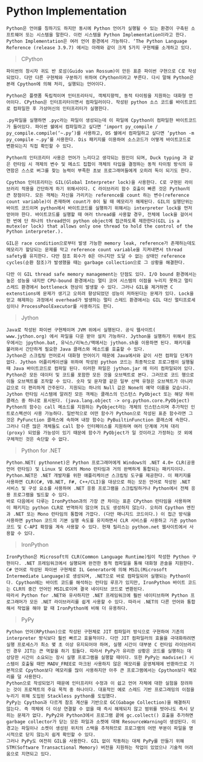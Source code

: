 # Python Implementation

    Python은 언어를 칭하기도 하지만 동시에 Python 언어가 실행될 수 있는 환경이 구축된 소프트웨어 또는 시스템을 말한다. 이런 시스템을 Python Implementation이라고 한다. Python Implementation은 여러 언어 환경에서 가능하다. ‘The Python Language Reference (release 3.9.7) 에서는 아래와 같이 크게 5가지 구현체를 소개하고 있다.

> CPython

    파이썬의 창시자 귀도 반 로섬(Guido van Rossum)이 만든 표준 파이썬 구현으로 C로 작성되었다. 다만 다른 구현체와 구분하기 위하여 CPython이라고 부른다. 다시 말해 Python은 본래 Cpython에 의해 처리, 실행되는 언어이다.

    Python은 플랫폼 독립적이며 인터프리터식, 객체지향적, 동적 타이핑을 지원하는 대화형 언어이다. CPython은 인터프리터이면서 컴파일러이다. 작성된 python 소스 코드를 바이트코드로 컴파일한 후 가상머신의 인터프리터가 실행한다.

    .py파일을 실행하면 .pyc라는 파일이 생성되는데 이 파일에 Cpython이 컴파일한 바이트코드가 들어있다. 파이썬 쉘에서 컴파일하고 싶다면 ‘import py_compile / py_compile.compile(‘~.py’)를 사용하고, OS 쉘에서 컴파일하고 싶다면 ‘python -m py_compile ~.py’를 사용한다. Dis 패키지를 이용하여 소스코드가 어떻게 바이트코드로 변환되는지 직접 확인할 수 있다.
    
    Python의 인터프리터 사용은 언어가 느리다고 생각되는 원인이 되며, Duck typing 과 같은 런타임 시 객제의 변수 및 메소드 집합이 객체의 타입을 결정하는 동적 타이핑 방식의 유연함은 스스로 버그를 찾는 능력이 부족한 초보 프로그래머들에게 오히려 독이 되기도 한다.

    Cpython 인터프리터는 GIL(Global Interpreter lock)을 사용한다. C로 구현된 라이브러리 적용을 간단하게 하기 위해서이다. C 라이브러리 함수 호출이 빠른 것은 Python의 큰 장점이다. 모든 객체는 자신을 가리키는 reference를 count 하는 변수(reference count variable)이 존재하며 count가 0이 될 때 메모리가 해제된다. GIL의 실행단위는 바이트 코드이며 python에서 바이트코드를 실행하기 위해서는 interpreter lock을 먼저 얻어야 한다. 바이트코드를 실행할 때 여러 thread를 사용할 경우, 전체에 lock을 걸어서 한 번에 단 하나의 thread만이 python object에 접근하도록 제한한다(GIL is a mutex(or lock) that allows only one thread to hold the control of the Python interpreter.).
    
    GIL은 race condition으로부터 발생 가능한 memory leak, reference가 존재하는데도 메모리가 할당되는 문제를 막고 reference count variable을 지켜내면서 thread safety를 유지한다. 다만 참조 회수가 0은 아니지만 도달 수 없는 상태인 reference cycles(순환 참조)가 발생했을 때는 garbage collection으로 그 상황을 해결한다.
    
    다만 이 GIL thread safe memory management는 단점도 있다. I/O bound 환경에서는 높은 성능을 내지만 CPU-bound 환경에서는 멀티 코어 시스템의 이점을 누리지 못하고 멀티 스레드 환경에서 bottleneck 현상이 발생할 수 있다. 그러나 GIL을 제거하면 C extenstions에 문제가 생기고 오히려 향상되었던 성능이 저하된다는 문제가 있다. Lock을 얻고 해제하는 과정에서 overhead가 발생하는 멀티 스레드 환경에서는 GIL 대신 멀티프로세싱이나 ProcessPoolExecutor를 사용하기도 한다.


> Jython

    Java로 작성된 파이썬 구현체이며 JVM 위에서 실행된다. 공식 웹사이트(
    www.jython.org) 에서 파일을 다운 받아 설치 가능하다. Jython을 실행하기 위해서 윈도우에서는 jpython.bat, 유닉스/리눅스/맥에서는 jython.sh을 이용하면 된다. 패키지를 불러와서 간단하게 필요한 Java 클래스와 메소드를 호출할 수 있다.
    Jython은 스크립팅 언어로서 대화형 언어이기 때문에 Java에서와 같이 사전 컴파일 단계가 없다. Jython 어플리케이션을 위하여 작성된 python 코드는 최종적으로 프로그램이 실행될 때 Java 바이트코드로 컴파일 된다. 이러한 파일은 jython.jar 에 미리 컴파일되어 있다.
    Python은 모든 데이터 및 코드를 포함한 모든 것을 오브젝트로 본다. 그러므로 코드 행으로 이들 오브젝트를 조작할 수 있다. 숫자 및 문자열 같은 일부 선택 유형은 오브젝트가 아니라 값으로 더 편리하게 간주된다. 지원되는 하나의 Null 값은 None의 예약 이름을 갖습니다.
    Jython 런타임 시스템에 알려진 모든 객체는 클래스의 인스턴스 PyObject 또는 해당 하위 클래스 중 하나로 표시된다. (java.lang.object -> org.python.core.PyObject) Python의 함수는 call 메소드를 지원하는 PyObject라는 개체의 인스턴스이며 추가적인 인트로스펙션이 사용 가능하다. 일반적으로 어떤 함수가 Python으로 작성된 표준 함수라면 그것은 PyFunction 클래스에 속하며 내장 함수는 PyBuiltinFunction 클래스에 속한다. 그러나 다른 많은 개체들도 call 함수 인터페이스를 지원하며 여러 단계에 거쳐 대리(proxy) 되었을 가능성이 있기 때문에 함수가 PyObject가 일 것이라고 가정하는 것 외에 구체적인 것은 속단할 수 없다.

> Python for .NET

    Python.NET( pythonnet)은 Python 프로그래머에게 Windows의 .NET 4.0+ CLR(공용 언어 런타임) 및 Linux 및 OSX의 Mono 런타임과 거의 완벽하게 통합되는 패키지이다. Python.NET은 .NET 개발자를 위한 애플리케이션 스크립팅 도구를 제공한다. 이 패키지를 사용하면 CLR(C#, VB.NET, F#, C++/CLI)을 대상으로 하는 모든 언어로 작성된 .NET 서비스 및 구성 요소를 사용하여 .NET 응용 프로그램을 스크립팅하거나 Python에서 전체 응용 프로그램을 빌드할 수 있다.
    바로 다음에서 다루는 IronPython과의 가장 큰 차이는 표준 CPython 런타임을 사용하며 이 패키지는 python CLR로 번역하지 않으며 IL도 생성하지 않는다. 오히려 Cpython 엔진과 .NET 또는 Mono 런타임의 통합에 가깝다. (다만 매니지드 코드이다.) 이 접근 방식을 사용하면 python 코드의 기본 실행 속도를 유지하면서 CLR 서비스를 사용하고 기존 python 코드 및 C-API 확장을 계속 사용할 수 있다. 현재 릴리스는 python.net 웹사이트에서 사용할 수 있다.

> IronPython

    IronPython은 Microsoft의 CLR(Common Language Runtime)팀이 작성한 Python 구현이다. .NET 프레임워크에서 실행되며 완전한 동적 컴파일을 통해 대화형 콘솔을 지원한다.
    C# 언어로 작성된 파이썬 구현체로 IL Generator에 의해 MSIL(Microsoft Intermediate Language)로 생성되며, .NET으로 바로 컴파일되어 실행되는 Python이다. Cpython에는 바이트 코드를 해석하는 런타임 루프가 있지만, IronPython 바이트 코드는 CLR의 중간 언어인 MSIL로이며 결국 네이티브 코드로 변환된다.
    따라서 Python for .NET와 유사하지만 .NET 프레임워크에 훨씬 네이티브하며 Python 프로그래머가 모든 .NET 라이브러리를 쉽게 사용할 수 있다. 따라서 .NET의 다른 언어와 통합해서 작업을 해야 할 때 IronPython에 비해 더 유용하다.

> PyPy

    Python 언어(RPython)으로 작성된 구현체로 JIT 컴파일러 방식으로 구현하여 기존의 interpreter 방식보다 훨씬 빠르고 효율적이다. 다만 JIT 컴파일러의 효율을 극대화하려면 실행 프로세스가 최소 몇 초 이상 유지되어야 하며, 실행 시간이 대부분 C 런타임 라이브러리인 경우 JIT는 큰 역할을 하기 힘들다. 따라서 PyPy가 유리한 상황은 코드를 실행하는 데 상당한 시간이 소요되는 장시 실행 프로그램을 실행할 때이다. 또한 PyPy는 madvise() 시스템이 호출될 때만 MADV_FREE로 마크된 사용하지 않은 메모리를 운영체제에 반환하므로 기본적으로 Cpython보다 메모리를 많이 사용하지만 아주 큰 프로그램에서는 Cpython보다 메모리를 덜 사용한다.
    Python으로 작성되었기 때문에 인터프리터 수정과 이 쉽고 언어 자체에 대한 실험을 장려하는 것이 프로젝트의 주요 목적 중 하나이다. 대표적인 예로 스레드 기반 프로그래밍의 이점을 누리기 위해 도입된 Stackless python를 도입했다.
    PyPy는 Cpython과 다르게 참조 계산을 기반으로 GC(Gabage Collection)을 해결하지 않는다. 즉 객체에 더 이상 연결할 수 없을 때 즉시 해제되지 않고 범위를 벗어나도 즉시 닫히는 문제가 없다. PyPy2와 Python3에서 프로그램 끝에 gc.collect() 호출을 추가하면 garbage collector가 닫는 모든 파일과 소켓에 대해 ResourceWarning이 생성된다. 이 경고는 파일이나 소켓이 생성된 위치의 스택을 추적하므로 프로그램의 어떤 부분이 파일을 명시적으로 닫지 않는지 쉽게 확인할 수 있다.
    그러나 PyPy도 여전히 GIL을 사용한다. GIL 없이 작동하는 대체 PyPy를 만들기 위해 STM(Software Transactional Memory) 버전을 지원하는 작업이 있었으나 기술적 어려움으로 지연되고 있다.